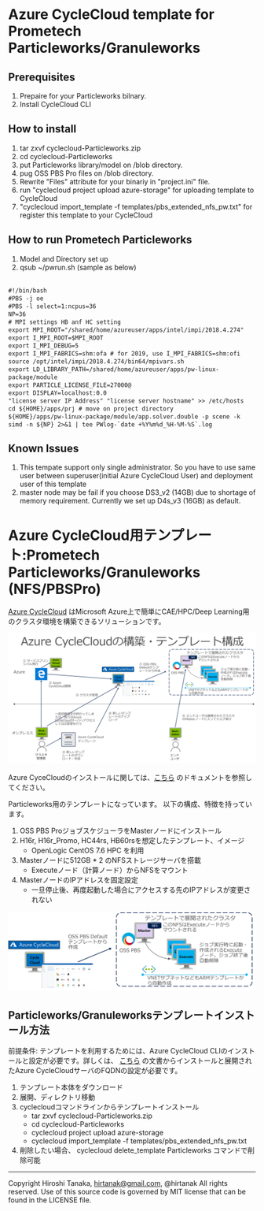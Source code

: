 # Azure CycleCloud template for Prometech Particleworks/Granuleworks

## Prerequisites

1. Prepaire for your Particleworks bilnary.
1. Install CycleCloud CLI

## How to install

1. tar zxvf cyclecloud-Particleworks.zip
1. cd cyclecloud-Particleworks
1. put Particleworks library/model on /blob directory.
1. pug OSS PBS Pro files on /blob directory.
1. Rewrite "Files" attribute for your binariy in "project.ini" file.
1. run "cyclecloud project upload azure-storage" for uploading template to CycleCloud
1. "cyclecloud import_template -f templates/pbs_extended_nfs_pw.txt" for register this template to your CycleCloud

## How to run Prometech Particleworks

1. Model and Directory set up
1. qsub ~/pwrun.sh (sample as below)

<pre><code>
#!/bin/bash
#PBS -j oe
#PBS -l select=1:ncpus=36
NP=36
# MPI settings HB anf HC setting
export MPI_ROOT="/shared/home/azureuser/apps/intel/impi/2018.4.274"
export I_MPI_ROOT=$MPI_ROOT
export I_MPI_DEBUG=5
export I_MPI_FABRICS=shm:ofa # for 2019, use I_MPI_FABRICS=shm:ofi
source /opt/intel/impi/2018.4.274/bin64/mpivars.sh
export LD_LIBRARY_PATH=/shared/home/azureuser/apps/pw-linux-package/module
export PARTICLE_LICENSE_FILE=27000@<license server IP Address>
export DISPLAY=localhost:0.0
"license server IP Address" "license server hostname" >> /etc/hosts
cd ${HOME}/apps/prj # move on project directory
${HOME}/apps/pw-linux-package/module/app.solver.double -p scene -k simd -n ${NP} 2>&1 | tee PWlog-`date +%Y%m%d_%H-%M-%S`.log
</pre></code>

## Known Issues
1. This tempate support only single administrator. So you have to use same user between superuser(initial Azure CycleCloud User) and deployment user of this template
1. master node may be fail if you choose DS3_v2 (14GB) due to shortage of memory requirement. Currently we set up D4s_v3 (16GB) as default.

# Azure CycleCloud用テンプレート:Prometech Particleworks/Granuleworks (NFS/PBSPro)

[Azure CycleCloud](https://docs.microsoft.com/en-us/azure/cyclecloud/) はMicrosoft Azure上で簡単にCAE/HPC/Deep Learning用のクラスタ環境を構築できるソリューションです。

![Azure CycleCloudの構築・テンプレート構成](https://raw.githubusercontent.com/hirtanak/osspbsdefault/master/AzureCycleCloud-OSSPBSDefault.png "Azure CycleCloudの構築・テンプレート構成")

Azure CyceCloudのインストールに関しては、[こちら](https://docs.microsoft.com/en-us/azure/cyclecloud/quickstart-install-cyclecloud) のドキュメントを参照してください。

Particleworks用のテンプレートになっています。
以下の構成、特徴を持っています。

1. OSS PBS ProジョブスケジューラをMasterノードにインストール
2. H16r, H16r_Promo, HC44rs, HB60rsを想定したテンプレート、イメージ
	 - OpenLogic CentOS 7.6 HPC を利用 
3. Masterノードに512GB * 2 のNFSストレージサーバを搭載
	 - Executeノード（計算ノード）からNFSをマウント
4. MasterノードのIPアドレスを固定設定
	 - 一旦停止後、再度起動した場合にアクセスする先のIPアドレスが変更されない

![Particleworks/Granuleworks テンプレート構成](https://raw.githubusercontent.com/hirtanak/osspbsdefault/master/OSSPBSDefaultDiagram.png "OSS PBS Default テンプレート構成")

## Particleworks/Granuleworksテンプレートインストール方法

前提条件: テンプレートを利用するためには、Azure CycleCloud CLIのインストールと設定が必要です。詳しくは、 [こちら](https://docs.microsoft.com/en-us/azure/cyclecloud/install-cyclecloud-cli) の文書からインストールと展開されたAzure CycleCloudサーバのFQDNの設定が必要です。

1. テンプレート本体をダウンロード
2. 展開、ディレクトリ移動
3. cyclecloudコマンドラインからテンプレートインストール 
   - tar zxvf cyclecloud-Particleworks<version>.zip
   - cd cyclecloud-Particleworks<version>
   - cyclecloud project upload azure-storage
   - cyclecloud import_template -f templates/pbs_extended_nfs_pw.txt
4. 削除したい場合、 cyclecloud delete_template Particleworks コマンドで削除可能

***
Copyright Hiroshi Tanaka, hirtanak@gmail.com, @hirtanak All rights reserved.
Use of this source code is governed by MIT license that can be found in the LICENSE file.
